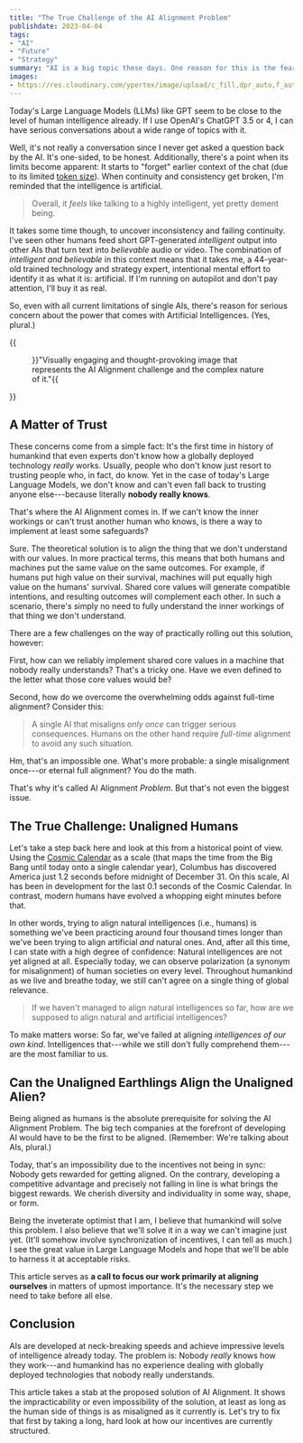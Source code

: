```yaml
---
title: "The True Challenge of the AI Alignment Problem"
publishdate: 2023-04-04
tags:
- "AI"
- "Future"
- "Strategy"
summary: "AI is a big topic these days. One reason for this is the fear of AIs acting against human values, potentially causing severe consequences. However, there's an even bigger challenge than aligning AIs: Let's look in the mirror."
images:
- https://res.cloudinary.com/ypertex/image/upload/c_fill,dpr_auto,f_auto,g_auto,h_630,q_auto,w_1200/16dfe5a0-5ad3-4030-9357-d68789922e49
---
```


Today's Large Language Models (LLMs) like GPT seem to be close to the level of human intelligence already. If I use OpenAI's ChatGPT 3.5 or 4, I can have serious conversations about a wide range of topics with it.

Well, it's not really a conversation since I never get asked a question back by the AI. It's one-sided, to be honest. Additionally, there's a point when its limits become apparent: It starts to "forget" earlier context of the chat (due to its limited [token size](https://platform.openai.com/tokenizer)). When continuity and consistency get broken, I'm reminded that the intelligence is artificial.

> Overall, it *feels* like talking to a highly intelligent, yet pretty dement being.

It takes some time though, to uncover inconsistency and failing continuity. I've seen other humans feed short GPT-generated *intelligent* output into other AIs that turn text into *believable* audio or video. The combination of *intelligent and believable* in this context means that it takes me, a 44-year-old trained technology and strategy expert, intentional mental effort to identify it as what it is: artificial. If I'm running on autopilot and don't pay attention, I'll buy it as real.

So, even with all current limitations of single AIs, there's reason for serious concern about the power that comes with Artificial Intelligences. (Yes, plural.)

{{<figure src="16dfe5a0-5ad3-4030-9357-d68789922e49" cite="Midjourney, a text-to-image AI">}}"Visually engaging and thought-provoking image that represents the AI Alignment challenge and the complex nature of it."{{</figure>}}

## A Matter of Trust

These concerns come from a simple fact: It's the first time in history of humankind that even experts don't know how a globally deployed technology *really* works. Usually, people who don't know just resort to trusting people who, in fact, do know. Yet in the case of today's Large Language Models, we don't know and can't even fall back to trusting anyone else---because literally **nobody really knows**.

That's where the AI Alignment comes in. If we can't know the inner workings or can't trust another human who knows, is there a way to implement at least some safeguards?

Sure. The theoretical solution is to align the thing that we don't understand with our values. In more practical terms, this means that both humans and machines put the same value on the same outcomes. For example, if humans put high value on their survival, machines will put equally high value on the humans' survival. Shared core values will generate compatible intentions, and resulting outcomes will complement each other. In such a scenario, there's simply no need to fully understand the inner workings of that thing we don't understand.

There are a few challenges on the way of practically rolling out this solution, however:

First, how can we reliably implement shared core values in a machine that nobody really understands? That's a tricky one. Have we even defined to the letter what those core values would be?

Second, how do we overcome the overwhelming odds against full-time alignment? Consider this:

> A single AI that misaligns *only once* can trigger serious consequences. Humans on the other hand require *full-time* alignment to avoid any such situation.

Hm, that's an impossible one. What's more probable: a single misalignment once---or eternal full alignment? You do the math.

That's why it's called AI Alignment *Problem*. But that's not even the biggest issue.

## The True Challenge: Unaligned Humans

Let's take a step back here and look at this from a historical point of view. Using the [Cosmic Calendar](http://localhost:1313/articles/humanity-is-expecting-offspring/#evolution-of-intelligence) as a scale (that maps the time from the Big Bang until today onto a single calendar year), Columbus has discovered America just 1.2 seconds before midnight of December 31. On this scale, AI has been in development for the last 0.1 seconds of the Cosmic Calendar. In contrast, modern humans have evolved a whopping eight minutes before that.

In other words, trying to align natural intelligences (i.e., humans) is something we've been practicing around four thousand times longer than we've been trying to align artificial *and* natural ones. And, after all this time, I can state with a high degree of confidence: Natural intelligences are not yet aligned at all. Especially today, we can observe polarization (a synonym for misalignment) of human societies on every level. Throughout humankind as we live and breathe today, we still can't agree on a single thing of global relevance.

> If we haven't managed to align natural intelligences so far, how are we supposed to align natural and artificial intelligences?

To make matters worse: So far, we've failed at aligning *intelligences of our own kind*. Intelligences that---while we still don't fully comprehend them---are the most familiar to us.

## Can the Unaligned Earthlings Align the Unaligned Alien?

Being aligned as humans is the absolute prerequisite for solving the AI Alignment Problem. The big tech companies at the forefront of developing AI would have to be the first to be aligned. (Remember: We're talking about AIs, plural.)

Today, that's an impossibility due to the incentives not being in sync: Nobody gets rewarded for getting aligned. On the contrary, developing a competitive advantage and precisely not falling in line is what brings the biggest rewards. We cherish diversity and individuality in some way, shape, or form.

Being the inveterate optimist that I am, I believe that humankind will solve this problem. I also believe that we'll solve it in a way we can't imagine just yet. (It'll somehow involve synchronization of incentives, I can tell as much.) I see the great value in Large Language Models and hope that we'll be able to harness it at acceptable risks.

This article serves as **a call to focus our work primarily at aligning ourselves** in matters of upmost importance. It's the necessary step we need to take before all else.

## Conclusion

AIs are developed at neck-breaking speeds and achieve impressive levels of intelligence already today. The problem is: Nobody *really* knows how they work---and humankind has no experience dealing with globally deployed technologies that nobody really understands.

This article takes a stab at the proposed solution of AI Alignment. It shows the impracticability or even impossibility of the solution, at least as long as the human side of things is as misaligned as it currently is. Let's try to fix that first by taking a long, hard look at how our incentives are currently structured.
